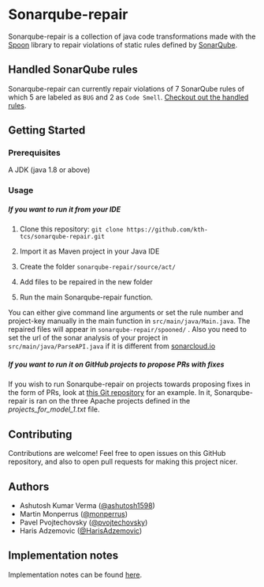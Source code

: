# Sonarqube-repair

Sonarqube-repair is a collection of java code transformations made with the [Spoon](https://github.com/INRIA/spoon) library to repair violations of static rules defined by [SonarQube](https://rules.sonarsource.com).

## Handled SonarQube rules

Sonarqube-repair can currently repair violations of 7 SonarQube rules of which 5 are labeled as `BUG` and 2 as `Code Smell`. [Checkout out the handled rules](HANDLED_SONARQUBE_RULES.md).

## Getting Started
### Prerequisites 
A JDK (java 1.8 or above) 

### Usage

##### If you want to run it from your IDE

1) Clone this repository: `git clone https://github.com/kth-tcs/sonarqube-repair.git`

2) Import it as Maven project in your Java IDE

3) Create the folder `sonarqube-repair/source/act/`

4) Add files to be repaired in the new folder

5) Run the main Sonarqube-repair function. 

You can either give command line arguments or set the rule number and project-key manually in the main function in `src/main/java/Main.java`. The repaired files will appear in `sonarqube-repair/spooned/` . Also you need to set the url of the sonar analysis of your project in `src/main/java/ParseAPI.java` if it is different from [sonarcloud.io](https://sonarcloud.io/about)
 
##### If you want to run it on GitHub projects to propose PRs with fixes

If you wish to run Sonarqube-repair on projects towards proposing fixes in the form of PRs, look at [this Git repository](https://github.com/HarisAdzemovic/SQ-Repair-CI-Integration) for an example. In it, Sonarqube-repair is ran on the three Apache projects defined in the *projects_for_model_1.txt* file.
 
## Contributing

Contributions are welcome! Feel free to open issues on this GitHub repository, and also to open pull requests for making this project nicer.

## Authors
* Ashutosh Kumar Verma ([@ashutosh1598](https://github.com/ashutosh1598))
* Martin Monperrus ([@monperrus](https://github.com/monperrus))
* Pavel Pvojtechovsky ([@pvojtechovsky](https://github.com/pvojtechovsky))
* Haris Adzemovic ([@HarisAdzemovic](https://github.com/HarisAdzemovic))

## Implementation notes

Implementation notes can be found [here](IMPLEMENTATION_NOTES.md).
